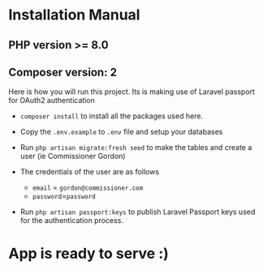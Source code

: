 # Installation Manual

## PHP version >= 8.0
## Composer version: 2

Here is how you will run this project. Its is making use of Laravel passport for OAuth2 authentication

- ```composer install``` to install all the packages used here.
- Copy the ```.env.example``` to ```.env``` file and setup your databases
- Run ```php artisan migrate:fresh seed``` to make the tables and create a user (ie Commissioner Gordon)
- The credentials of the user are as follows
  - ```email``` = ```gordon@commissioner.com```
  - ```password```=```password```
    
- Run ```php artisan passport:keys``` to publish Laravel Passport keys used for the authentication process.

# App is ready to serve :)
